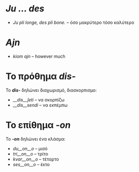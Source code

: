# *Ju … des*

- *Ju pli longe, des pli bone.* – όσο μακρύτερο τόσο καλύτερο
 

# *Ajn*

- *kiom ajn* – however much
 

# Το πρόθημα *__dis-__*

Το *__dis-__* δηλώνει διαχωρισμό, διασκορπισμο:

- *__dis__ĵeti* – να σκορπίζω
- *__dis__sendi* – να εκπέμπω
 

# Το επίθημα *__-on__*

Το *__-on__* δηλώνει ένα κλάσμα:

- *du__on__o*   – μισό
- *tri__on__o*  – τρίτο
- *kvar__on__o* – τέταρτο
- *ses__on__o*  – έκτο
 
